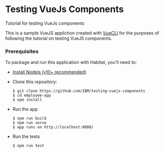 # Testing VueJs Components
Tutorial for testing VueJs components

This is a sample VueJS appliction created with [VueCLI](https://cli.vuejs.org/) for the purposes of following the tutorial on testing VueJS components.

### Prerequisites

To package and run this application with Habitat, you'll need to:

* [Install Nodejs (v10+ recommended)](https://nodejs.org/en/)
* Clone this repository:

      $ git clone https://github.com/IBM/testing-vuejs-components
      $ cd employee-app
      $ npm install

* Run the app

      $ npm run build
      $ npm run serve
      $ app runs on http://localhost:8080/

* Run the tests

      $ npm run test
